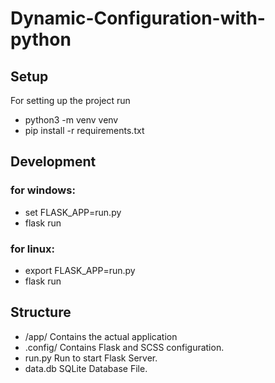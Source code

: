 # Dynamic-Configuration-with-python
## Setup
For setting up the project run
* python3 -m venv venv
* pip install -r requirements.txt
## Development
### for windows: 
* set FLASK_APP=run.py
* flask run
### for linux:
* export FLASK_APP=run.py
* flask run
## Structure
* /app/ Contains the actual application
* .config/ Contains Flask and SCSS configuration.
* run.py Run to start Flask Server.
* data.db SQLite Database File.

